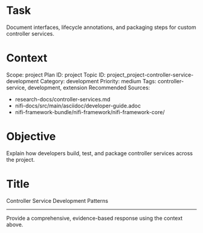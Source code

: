 # Task
Document interfaces, lifecycle annotations, and packaging steps for custom controller services.

# Context
Scope: project
Plan ID: project
Topic ID: project_project-controller-service-development
Category: development
Priority: medium
Tags: controller-service, development, extension
Recommended Sources:
- research-docs/controller-services.md
- nifi-docs/src/main/asciidoc/developer-guide.adoc
- nifi-framework-bundle/nifi-framework/nifi-framework-core/

# Objective
Explain how developers build, test, and package controller services across the project.

# Title
Controller Service Development Patterns

---
Provide a comprehensive, evidence-based response using the context above.
